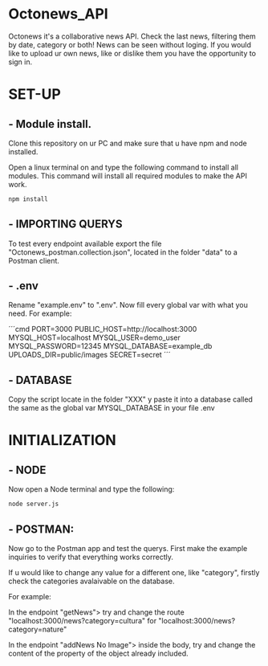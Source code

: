 # Octonews_API

Octonews it's a collaborative news API. Check the last news, filtering them by date, category or both! News can be seen without loging. If you would like to upload ur own news, like or dislike them you have the opportunity to sign in.

# SET-UP

## - Module install.

Clone this repository on ur PC and make sure that u have npm and node installed.

Open a linux terminal on and type the following command to install all modules. This command will install all required modules to make the API work.

```cmd
npm install
```

## - IMPORTING QUERYS

To test every endpoint available export the file "Octonews_postman.collection.json", located in the folder "data" to a Postman client.

## - .env

Rename "example.env" to ".env". Now fill every global var with what you need. For example:

´´´cmd
PORT=3000
PUBLIC_HOST=http://localhost:3000
MYSQL_HOST=localhost
MYSQL_USER=demo_user
MYSQL_PASSWORD=12345
MYSQL_DATABASE=example_db
UPLOADS_DIR=public/images
SECRET=secret
´´´

## - DATABASE

Copy the script locate in the folder "XXX" y paste it into a database called the same as the global var MYSQL_DATABASE in your file .env

# INITIALIZATION

## - NODE

Now open a Node terminal and type the following:

```cmd
node server.js
```

## - POSTMAN:

Now go to the Postman app and test the querys. First make the example inquiries to verify that everything works correctly.

If u would like to change any value for a different one, like "category", firstly check the categories avalaivable on the database.

For example:

In the endpoint "getNews"> try and change the route "localhost:3000/news?category=cultura" for "localhost:3000/news?category=nature"

In the endpoint "addNews No Image"> inside the body, try and change the content of the property of the object already included.
